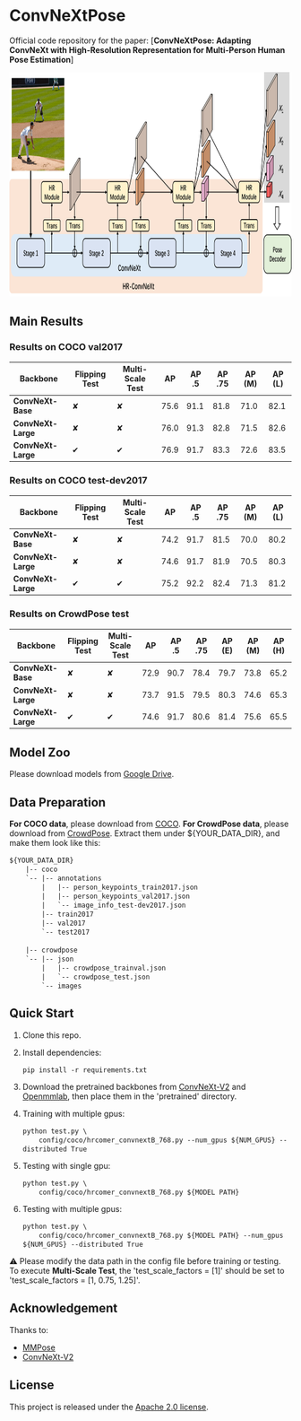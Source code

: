 # ConvNeXtPose
Official code repository for the paper: 
[**ConvNeXtPose: Adapting ConvNeXt with High-Resolution Representation for Multi-Person Human Pose Estimation**]

<p align="left"><img src="assets/arch.png" width = "800" height = "400"></p>

## Main Results
### Results on COCO val2017
| Backbone          | Flipping Test | Multi-Scale Test | AP   | AP .5 | AP .75 | AP (M) | AP (L) |
|-------------------|---------------|------------------|------|-------|--------|--------|--------|
| **ConvNeXt-Base** | &#10008;      | &#10008;         | 75.6 | 91.1  | 81.8   | 71.0   | 82.1   |
| **ConvNeXt-Large**| &#10008;      | &#10008;         | 76.0 | 91.3  | 82.8   | 71.5   | 82.6   |
| **ConvNeXt-Large**| &#10004;      | &#10004;         | 76.9 | 91.7  | 83.3   | 72.6   | 83.5   |

### Results on COCO test-dev2017                                                                     
| Backbone          | Flipping Test | Multi-Scale Test | AP   | AP .5 | AP .75 | AP (M) | AP (L) |
|-------------------|---------------|------------------|------|-------|--------|--------|--------|
| **ConvNeXt-Base** | &#10008;      | &#10008;         | 74.2 | 91.7  | 81.5   | 70.0   | 80.2   |
| **ConvNeXt-Large**| &#10008;      | &#10008;         | 74.6 | 91.7  | 81.9   | 70.5   | 80.3   |
| **ConvNeXt-Large**| &#10004;      | &#10004;         | 75.2 | 92.2  | 82.4   | 71.3   | 81.2   |

### Results on CrowdPose test
| Backbone          | Flipping Test | Multi-Scale Test |  AP  | AP .5 | AP .75 | AP (E) | AP (M) | AP (H) |
|-------------------|---------------|------------------|------|-------|--------|--------|--------|--------|
| **ConvNeXt-Base** | &#10008;      |&#10008;          | 72.9 | 90.7  | 78.4   | 79.7   | 73.8   | 65.2   |
| **ConvNeXt-Large**| &#10008;      |&#10008;          | 73.7 | 91.5  | 79.5   | 80.3   | 74.6   | 65.3   |
| **ConvNeXt-Large**| &#10004;      |&#10004;          | 74.6 | 91.7  | 80.6   | 81.4   | 75.6   | 65.5   |
  

## Model Zoo
Please download models from [Google Drive](https://drive.google.com/drive/folders/12I2HtWBXHGwj_HmI-8eTD5ExzKvvxi_w?usp=drive_link).

## Data Preparation
**For COCO data**, please download from [COCO](http://cocodataset.org/#download). 
**For CrowdPose data**, please download from [CrowdPose](https://github.com/Jeff-sjtu/CrowdPose#dataset).
Extract them under ${YOUR_DATA_DIR}, and make them look like this:
```
${YOUR_DATA_DIR}
    |-- coco
    `-- |-- annotations
        |   |-- person_keypoints_train2017.json
        |   |-- person_keypoints_val2017.json
        |   `-- image_info_test-dev2017.json
        |-- train2017
        |-- val2017
        `-- test2017
            
    |-- crowdpose
    `-- |-- json
        |   |-- crowdpose_trainval.json
        |   `-- crowdpose_test.json
        `-- images
```

## Quick Start
1. Clone this repo.

2. Install dependencies:
   ```
   pip install -r requirements.txt
   ```

3. Download the pretrained backbones from [ConvNeXt-V2](https://github.com/facebookresearch/ConvNeXt-V2) and [Openmmlab]('https://download.openmmlab.com/mmpose/pretrain_models/hrnet_w32-36af842e.pth'), then place them in the 'pretrained' directory.
            

4. Training with multiple gpus:
    ```
    python test.py \
        config/coco/hrcomer_convnextB_768.py --num_gpus ${NUM_GPUS} --distributed True
    ```

5. Testing with single gpu:

    ```
    python test.py \
        config/coco/hrcomer_convnextB_768.py ${MODEL PATH}
    ```    

6. Testing with multiple gpus:

    ```
    python test.py \
        config/coco/hrcomer_convnextB_768.py ${MODEL PATH} --num_gpus ${NUM_GPUS} --distributed True
    ```

⚠️ Please modify the data path in the config file before training or testing. To execute **Multi-Scale Test**, the 'test_scale_factors = [1]' should be set to 'test_scale_factors = [1, 0.75, 1.25]'.

## Acknowledgement

Thanks to:

- [MMPose](https://github.com/open-mmlab/mmpose)
- [ConvNeXt-V2](https://github.com/facebookresearch/ConvNeXt-V2)

## License

This project is released under the [Apache 2.0 license](LICENSE).
